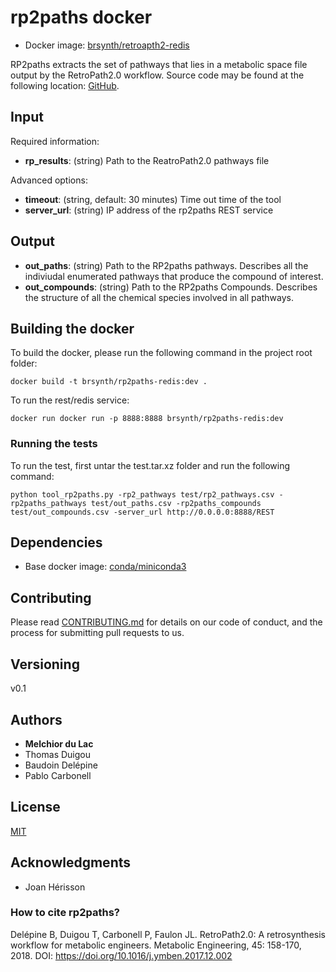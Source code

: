 # rp2paths docker

* Docker image: [brsynth/retroapth2-redis](https://hub.docker.com/r/brsynth/retropath2-redis)

RP2paths extracts the set of pathways that lies in a metabolic space file output by the RetroPath2.0 workflow. Source code may be found at the following location: [GitHub](https://github.com/brsynth/rp2paths).

## Input

Required information: 
* **rp_results**: (string) Path to the ReatroPath2.0 pathways file

Advanced options: 
* **timeout**: (string, default: 30 minutes) Time out time of the tool
* **server_url**: (string) IP address of the rp2paths REST service

## Output

* **out_paths**: (string) Path to the RP2paths pathways. Describes all the indiviudal enumerated pathways that produce the compound of interest.
* **out_compounds**: (string) Path to the RP2paths Compounds. Describes the structure of all the chemical species involved in all pathways.

## Building the docker

To build the docker, please run the following command in the project root folder:

```
docker build -t brsynth/rp2paths-redis:dev .
```

To run the rest/redis service:

```
docker run docker run -p 8888:8888 brsynth/rp2paths-redis:dev
```

### Running the tests

To run the test, first untar the test.tar.xz folder and run the following command:

```
python tool_rp2paths.py -rp2_pathways test/rp2_pathways.csv -rp2paths_pathways test/out_paths.csv -rp2paths_compounds test/out_compounds.csv -server_url http://0.0.0.0:8888/REST
```

## Dependencies

* Base docker image: [conda/miniconda3](https://hub.docker.com/r/conda/miniconda3)

## Contributing

Please read [CONTRIBUTING.md](https://gist.github.com/PurpleBooth/b24679402957c63ec426) for details on our code of conduct, and the process for submitting pull requests to us.

## Versioning

v0.1

## Authors

* **Melchior du Lac**
* Thomas Duigou
* Baudoin Delépine
* Pablo Carbonell

## License

[MIT](https://github.com/brsynth/rp2paths/blob/master/LICENSE.txt)

## Acknowledgments

* Joan Hérisson

### How to cite rp2paths?

Delépine B, Duigou T, Carbonell P, Faulon JL. RetroPath2.0: A retrosynthesis workflow for metabolic engineers. Metabolic Engineering, 45: 158-170, 2018. DOI: https://doi.org/10.1016/j.ymben.2017.12.002
